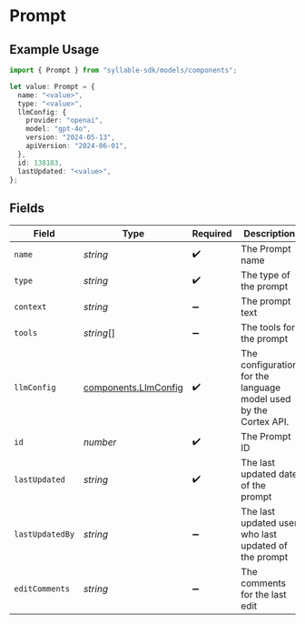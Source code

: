 # Prompt

## Example Usage

```typescript
import { Prompt } from "syllable-sdk/models/components";

let value: Prompt = {
  name: "<value>",
  type: "<value>",
  llmConfig: {
    provider: "openai",
    model: "gpt-4o",
    version: "2024-05-13",
    apiVersion: "2024-06-01",
  },
  id: 138183,
  lastUpdated: "<value>",
};
```

## Fields

| Field                                                            | Type                                                             | Required                                                         | Description                                                      |
| ---------------------------------------------------------------- | ---------------------------------------------------------------- | ---------------------------------------------------------------- | ---------------------------------------------------------------- |
| `name`                                                           | *string*                                                         | :heavy_check_mark:                                               | The Prompt name                                                  |
| `type`                                                           | *string*                                                         | :heavy_check_mark:                                               | The type of the prompt                                           |
| `context`                                                        | *string*                                                         | :heavy_minus_sign:                                               | The prompt text                                                  |
| `tools`                                                          | *string*[]                                                       | :heavy_minus_sign:                                               | The tools for the prompt                                         |
| `llmConfig`                                                      | [components.LlmConfig](../../models/components/llmconfig.md)     | :heavy_check_mark:                                               | The configuration for the language model used by the Cortex API. |
| `id`                                                             | *number*                                                         | :heavy_check_mark:                                               | The Prompt ID                                                    |
| `lastUpdated`                                                    | *string*                                                         | :heavy_check_mark:                                               | The last updated date of the prompt                              |
| `lastUpdatedBy`                                                  | *string*                                                         | :heavy_minus_sign:                                               | The last updated user who last updated of the prompt             |
| `editComments`                                                   | *string*                                                         | :heavy_minus_sign:                                               | The comments for the last edit                                   |